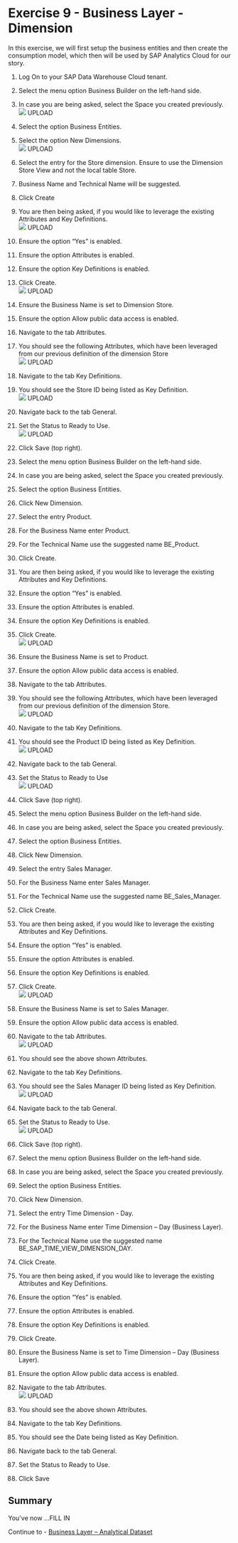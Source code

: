 # Exercise 9 - Business Layer - Dimension 

In this exercise, we will first setup the business entities and then create the consumption model, which
then will be used by SAP Analytics Cloud for our story.

1. Log On to your SAP Data Warehouse Cloud tenant.
2. Select the menu option Business Builder on the left-hand side.
3. In case you are being asked, select the Space you created previously.
<br>![](images/00_00_0091.png) UPLOAD

4. Select the option Business Entities.
5. Select the option New Dimensions.
<br>![](images/00_00_0092.png) UPLOAD

6. Select the entry for the Store dimension. Ensure to use the Dimension Store View and not the local table
Store.
7. Business Name and Technical Name will be suggested.
8. Click Create
9. You are then being asked, if you would like to leverage the existing Attributes and Key Definitions.
<br>![](images/00_00_0093.png) UPLOAD

10. Ensure the option “Yes” is enabled.
11. Ensure the option Attributes is enabled.
12. Ensure the option Key Definitions is enabled.
13. Click Create.
<br>![](images/00_00_0094.png) UPLOAD

14. Ensure the Business Name is set to Dimension Store.
15. Ensure the option Allow public data access is enabled.
16. Navigate to the tab Attributes.
17. You should see the following Attributes, which have been leveraged from our previous definition of the
dimension Store
<br>![](images/00_00_0095.png) UPLOAD

18. Navigate to the tab Key Definitions.
19. You should see the Store ID being listed as Key Definition.
<br>![](images/00_00_0096.png) UPLOAD

20. Navigate back to the tab General.
21. Set the Status to Ready to Use.
<br>![](images/00_00_0097.png) UPLOAD

22. Click Save (top right).
23. Select the menu option Business Builder on the left-hand side.
24. In case you are being asked, select the Space you created previously.
25. Select the option Business Entities.
26. Click New Dimension.
27. Select the entry Product.
28. For the Business Name enter Product.
29. For the Technical Name use the suggested name BE_Product.
30. Click Create.
31. You are then being asked, if you would like to leverage the existing Attributes and Key Definitions.
32. Ensure the option “Yes” is enabled.
33. Ensure the option Attributes is enabled.
34. Ensure the option Key Definitions is enabled.
35. Click Create.
<br>![](images/00_00_0098.png) UPLOAD

36. Ensure the Business Name is set to Product.
37. Ensure the option Allow public data access is enabled.
38. Navigate to the tab Attributes.
39. You should see the following Attributes, which have been leveraged from our previous definition of the
dimension Store.
<br>![](images/00_00_0099.png) UPLOAD

40. Navigate to the tab Key Definitions.
41. You should see the Product ID being listed as Key Definition.
<br>![](images/00_00_0901.png) UPLOAD

42. Navigate back to the tab General.
43. Set the Status to Ready to Use
<br>![](images/00_00_0902.png) UPLOAD

44. Click Save (top right).
45. Select the menu option Business Builder on the left-hand side.
46. In case you are being asked, select the Space you created previously.
47. Select the option Business Entities.
48. Click New Dimension.
49. Select the entry Sales Manager.
50. For the Business Name enter Sales Manager.
51. For the Technical Name use the suggested name BE_Sales_Manager.
52. Click Create.
53. You are then being asked, if you would like to leverage the existing Attributes and Key Definitions.
54. Ensure the option “Yes” is enabled.
55. Ensure the option Attributes is enabled.
56. Ensure the option Key Definitions is enabled.
57. Click Create.
<br>![](images/00_00_0903.png) UPLOAD

58. Ensure the Business Name is set to Sales Manager.
59. Ensure the option Allow public data access is enabled.
60. Navigate to the tab Attributes.
<br>![](images/00_00_0904.png) UPLOAD

61. You should see the above shown Attributes.
62. Navigate to the tab Key Definitions.
63. You should see the Sales Manager ID being listed as Key Definition.
<br>![](images/00_00_0905.png) UPLOAD

64. Navigate back to the tab General.
65. Set the Status to Ready to Use.
<br>![](images/00_00_0906.png) UPLOAD

66. Click Save (top right).
67. Select the menu option Business Builder on the left-hand side.
68. In case you are being asked, select the Space you created previously.
69. Select the option Business Entities.
70. Click New Dimension.
71. Select the entry Time Dimension - Day.
72. For the Business Name enter Time Dimension – Day (Business Layer).
73. For the Technical Name use the suggested name BE_SAP_TIME_VIEW_DIMENSION_DAY.
74. Click Create.
75. You are then being asked, if you would like to leverage the existing Attributes and Key Definitions.
76. Ensure the option “Yes” is enabled.
77. Ensure the option Attributes is enabled.
78. Ensure the option Key Definitions is enabled.
79. Click Create.
80. Ensure the Business Name is set to Time Dimension – Day (Business Layer).
81. Ensure the option Allow public data access is enabled.
82. Navigate to the tab Attributes.
<br>![](images/00_00_0907.png) UPLOAD

83. You should see the above shown Attributes.
84. Navigate to the tab Key Definitions.
85. You should see the Date being listed as Key Definition.
86. Navigate back to the tab General.
87. Set the Status to Ready to Use.
88. Click Save


## Summary

You've now ...FILL IN

Continue to - [Business Layer – Analytical Dataset ](../ex10/README.md)
